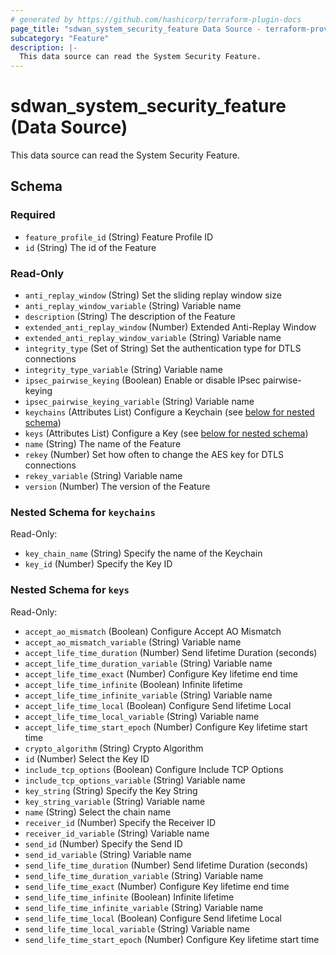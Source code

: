 ```yaml
---
# generated by https://github.com/hashicorp/terraform-plugin-docs
page_title: "sdwan_system_security_feature Data Source - terraform-provider-sdwan"
subcategory: "Feature"
description: |-
  This data source can read the System Security Feature.
---
```


# sdwan_system_security_feature (Data Source)

This data source can read the System Security Feature.



<!-- schema generated by tfplugindocs -->
## Schema

### Required

- `feature_profile_id` (String) Feature Profile ID
- `id` (String) The id of the Feature

### Read-Only

- `anti_replay_window` (String) Set the sliding replay window size
- `anti_replay_window_variable` (String) Variable name
- `description` (String) The description of the Feature
- `extended_anti_replay_window` (Number) Extended Anti-Replay Window
- `extended_anti_replay_window_variable` (String) Variable name
- `integrity_type` (Set of String) Set the authentication type for DTLS connections
- `integrity_type_variable` (String) Variable name
- `ipsec_pairwise_keying` (Boolean) Enable or disable IPsec pairwise-keying
- `ipsec_pairwise_keying_variable` (String) Variable name
- `keychains` (Attributes List) Configure a Keychain (see [below for nested schema](#nestedatt--keychains))
- `keys` (Attributes List) Configure a Key (see [below for nested schema](#nestedatt--keys))
- `name` (String) The name of the Feature
- `rekey` (Number) Set how often to change the AES key for DTLS connections
- `rekey_variable` (String) Variable name
- `version` (Number) The version of the Feature

<a id="nestedatt--keychains"></a>
### Nested Schema for `keychains`

Read-Only:

- `key_chain_name` (String) Specify the name of the Keychain
- `key_id` (Number) Specify the Key ID


<a id="nestedatt--keys"></a>
### Nested Schema for `keys`

Read-Only:

- `accept_ao_mismatch` (Boolean) Configure Accept AO Mismatch
- `accept_ao_mismatch_variable` (String) Variable name
- `accept_life_time_duration` (Number) Send lifetime Duration (seconds)
- `accept_life_time_duration_variable` (String) Variable name
- `accept_life_time_exact` (Number) Configure Key lifetime end time
- `accept_life_time_infinite` (Boolean) Infinite lifetime
- `accept_life_time_infinite_variable` (String) Variable name
- `accept_life_time_local` (Boolean) Configure Send lifetime Local
- `accept_life_time_local_variable` (String) Variable name
- `accept_life_time_start_epoch` (Number) Configure Key lifetime start time
- `crypto_algorithm` (String) Crypto Algorithm
- `id` (Number) Select the Key ID
- `include_tcp_options` (Boolean) Configure Include TCP Options
- `include_tcp_options_variable` (String) Variable name
- `key_string` (String) Specify the Key String
- `key_string_variable` (String) Variable name
- `name` (String) Select the chain name
- `receiver_id` (Number) Specify the Receiver ID
- `receiver_id_variable` (String) Variable name
- `send_id` (Number) Specify the Send ID
- `send_id_variable` (String) Variable name
- `send_life_time_duration` (Number) Send lifetime Duration (seconds)
- `send_life_time_duration_variable` (String) Variable name
- `send_life_time_exact` (Number) Configure Key lifetime end time
- `send_life_time_infinite` (Boolean) Infinite lifetime
- `send_life_time_infinite_variable` (String) Variable name
- `send_life_time_local` (Boolean) Configure Send lifetime Local
- `send_life_time_local_variable` (String) Variable name
- `send_life_time_start_epoch` (Number) Configure Key lifetime start time
